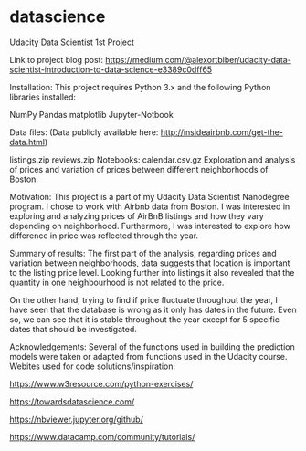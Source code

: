 # datascience
Udacity Data Scientist 1st Project

Link to project blog post: https://medium.com/@alexortbiber/udacity-data-scientist-introduction-to-data-science-e3389c0dff65


Installation:
This project requires Python 3.x and the following Python libraries installed:

   NumPy
   Pandas
   matplotlib
   Jupyter-Notbook

Data files: (Data publicly available here: http://insideairbnb.com/get-the-data.html)

   listings.zip
   reviews.zip Notebooks:
   calendar.csv.gz
        Exploration and analysis of prices and variation of prices between different neighborhoods of Boston.

Motivation:
This project is a part of my Udacity Data Scientist Nanodegree program. I chose to work with Airbnb data from Boston. I was interested in exploring and analyzing prices of AirBnB listings and how they vary depending on neighborhood. Furthermore, I was interested to explore how difference in price was reflected through the year.


Summary of results:
The first part of the analysis, regarding prices and variation between neighborhoods, data suggests that location is important to the listing price level. Looking further into listings it also revealed that the quantity in one neighbourhood is not related to the price.

On the other hand, trying to find if price fluctuate throughout the year, I have seen that the database is wrong as it only has dates in the future. Even so, we can see that it is stable throughout the year except for 5 specific dates that should be investigated. 

Acknowledgements:
Several of the functions used in building the prediction models were taken or adapted from functions used in the Udacity course.
Webites used for code solutions/inspiration:

https://www.w3resource.com/python-exercises/

https://towardsdatascience.com/

https://nbviewer.jupyter.org/github/

https://www.datacamp.com/community/tutorials/
